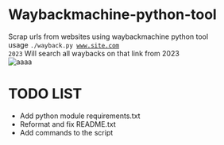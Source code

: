 # Waybackmachine-python-tool
Scrap urls from websites using waybackmachine python tool<br>
usage <code>./wayback.py www.site.com 2023</code> Will search all waybacks on that link from 2023<br>
![aaaa](https://github.com/thegrreat1/Waybackmachine-python-tool/assets/63957530/691ffda9-7643-4087-9573-0738a411ffc9)


# TODO LIST
- Add python module requirements.txt
- Reformat and fix README.txt
- Add commands to the script
